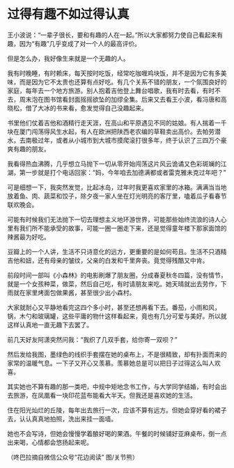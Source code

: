 # 过得有趣不如过得认真

王小波说：“一辈子很长，要和有趣的人在一起。”所以大家都努力使自己看起来有趣，因为“有趣”几乎变成了对一个人的最高评价。 

但是怎么办，我好像生来就是一个无趣的人。 

我有时晚睡，有时赖床，每天按时吃饭，经常吃咖喱鸡块饭，并不是因为它有多美味，而是因为它不太贵也还算有点好吃。有几个关系不错的朋友，一个氛围良好的家庭，每年去一个地方旅游。别人抱着吉他登上舞台唱歌，我有时去看，有时不去，周末泡在图书馆看封面摇摇欲坠的加缪全集。后来又去看王小波，看冯唐和高晓松，借了大冰的书来看，愈发觉得自己没趣起来。 

书里他们仗着吉他和酒精行走天涯，在高山和平原遇见不同的姑娘。有人揣着一千块在厦门闯荡得风生水起，有人在欧洲把陕西老农编的草鞋卖出高价。去帕劳潜水，去南极过年，或者从小城市到大城市摸爬滚打很多年，终于认识了三四万个豪爽有趣的朋友。 

我看得热血沸腾，几乎想立马抛下一切从零开始闯荡这片风云诡谲又色彩斑斓的江湖，第一步就是打个电话回家：“妈，今年咱去加德满都或者雷克雅未克过年吧？” 

可是细想一下，我突然发觉，比起冰岛，过年时我更喜欢家里的冰箱。满满当当地放着鱼、肉、蔬菜和饺子，除夕夜一家人坐在灯光明亮的客厅里，嗑着瓜子看春节联欢晚会。 

可能有时候我们无法抛下一切去理想主义地环游世界，可能那些始终流浪的诗人心里有我们所不能承受的故事，可能一圈一圈走下来，还是觉得童年楼下那家面馆的辣酱最为好吃。 

豆瓣上的一个人讲，生活不只诗意化的远方，更重要的是如何苟且。生活不只酒精吉他和妞，还有母亲的皱纹，父亲的白发和千里奔丧。竟觉得残酷又中肯。 

前段时间一部叫《小森林》的电影刷爆了朋友圈，分成春夏秋冬四篇，没有情节，就是一个女孩种菜，做菜，然后自己吃，有时请朋友来吃。她天晴就出去劳作，下雨就在家里烤面包做果酱，甚至很少出小森村。 

大家就耐心又平静地看完这四个多小时，甚至还想再看下去。番茄，小雨和风，锅，木勺和玻璃罐，这些平庸的物什这样看起来，竟也有几分可爱与美好。所以就这样认真地一直无趣下去罢了。 

前几天好友阿潇突然问我：“我织了几双手套，给你寄一双呗？” 

然后发给我图，墨绿色的线织手套摆在她的桌布上，不是很精致，却有扑面而来的家常的温暖气息。一下子又开心又羡慕。羡慕她总是可以把日子过得这么叫人欢喜。 

其实她也不算有趣的那一类吧，中规中矩地念书工作，与大学同学结婚，有时会出去旅游，在凤凰看一块印花蓝布能看大半天。但我还是喜欢她的生活。 

住在阳光灿烂的丘陵，每年出去旅行一次，应该不算有远方。但她会穿好看的裙子去，认认真真地拍照，洗出来挂一面墙。 

她也不会写诗，但她会慢慢学着酿好喝的果酒。午餐的时候铺好亚麻桌布，倒一点出来喝，心情都会悠扬起来呢。 

（咚巴拉摘自微信公众号“花边阅读” 图/关节熊）
